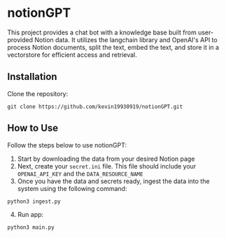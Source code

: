 # notionGPT

This project provides a chat bot with a knowledge base built from user-provided Notion data. It utilizes the langchain library and OpenAI's API to process Notion documents, split the text, embed the text, and store it in a vectorstore for efficient access and retrieval.

## Installation

Clone the repository:

```
git clone https://github.com/kevin19930919/notionGPT.git
```

## How to Use

Follow the steps below to use notionGPT:

1. Start by downloading the data from your desired Notion page
2. Next, create your `secret.ini` file. This file should include your `OPENAI_API_KEY` and the `DATA_RESOURCE_NAME`
3. Once you have the data and secrets ready, ingest the data into the system using the following command:

```python
python3 ingest.py
```

4. Run app:

```python
python3 main.py
```
